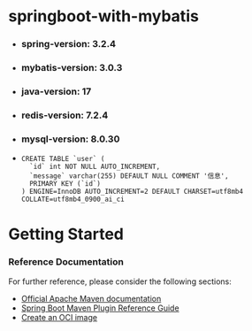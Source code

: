 # springboot-with-mybatis

- ### spring-version: 3.2.4

- ### mybatis-version: 3.0.3

- ### java-version: 17

- ### redis-version: 7.2.4

- ### mysql-version: 8.0.30

- ```mysql
  CREATE TABLE `user` (
    `id` int NOT NULL AUTO_INCREMENT,
    `message` varchar(255) DEFAULT NULL COMMENT '信息',
    PRIMARY KEY (`id`)
  ) ENGINE=InnoDB AUTO_INCREMENT=2 DEFAULT CHARSET=utf8mb4 COLLATE=utf8mb4_0900_ai_ci
  ```

# Getting Started

### Reference Documentation
For further reference, please consider the following sections:

* [Official Apache Maven documentation](https://maven.apache.org/guides/index.html)
* [Spring Boot Maven Plugin Reference Guide](https://docs.spring.io/spring-boot/docs/3.2.4/maven-plugin/reference/html/)
* [Create an OCI image](https://docs.spring.io/spring-boot/docs/3.2.4/maven-plugin/reference/html/#build-image)

